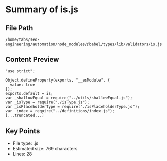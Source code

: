 # Summary of is.js
  
## File Path
`/home/tabs/seo-engineering/automation/node_modules/@babel/types/lib/validators/is.js`

## Content Preview
```
"use strict";

Object.defineProperty(exports, "__esModule", {
  value: true
});
exports.default = is;
var _shallowEqual = require("../utils/shallowEqual.js");
var _isType = require("./isType.js");
var _isPlaceholderType = require("./isPlaceholderType.js");
var _index = require("../definitions/index.js");
[...truncated...]
```

## Key Points
- File type: .js
- Estimated size: 769 characters
- Lines: 28
